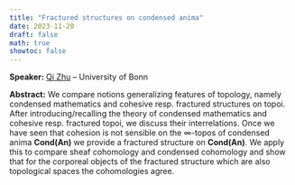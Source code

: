 ```yaml
---
title: "Fractured structures on condensed anima"
date: 2023-11-20
draft: false
math: true
showtoc: false
---
```


**Speaker:** [Qi Zhu](http://qizhumath.wixsite.com/math) – University of Bonn

**Abstract:** We compare notions generalizing features of topology, namely condensed mathematics and cohesive resp. fractured structures on topoi. After introducing/recalling the theory of condensed mathematics and cohesive resp. fractured topoi, we discuss their interrelations. Once we have seen that cohesion is not sensible on the $\infty$-topos of condensed anima $\mathbf{Cond(An)}$ we provide a fractured structure on $\mathbf{Cond(An)}$. We apply this to compare sheaf cohomology and condensed cohomology and show that for the corporeal objects of the fractured structure which are also topological spaces the cohomologies agree.